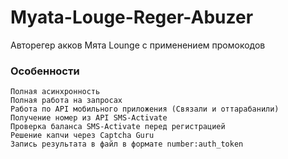 # Myata-Louge-Reger-Abuzer
Авторегер акков Мята Lounge с применением промокодов

### Особенности
    Полная асинхронность
    Полная работа на запросах
    Работа по API мобильного приложения (Связали и оттарабанили)
    Получение номер из API SMS-Activate
    Проверка баланса SMS-Activate перед регистрацией
    Решение капчи через Captcha Guru
    Запись результата в файл в формате number:auth_token

    
